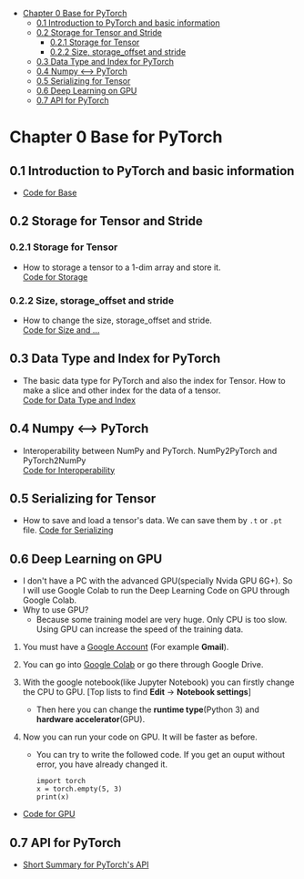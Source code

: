 

<!--
 * @Author       : Jingsheng Lyu
 * @Date         : 2020-07-08 17:52:15
 * @LastEditors  : Jingsheng Lyu
 * @LastEditTime : 2020-07-11 10:05:08
 * @FilePath     : /Deep_Learning/Chapter0/PyTorch/Chapter0/README.md
 * @Github       : https://github.com/jingshenglyu
 * @Web          : https://jingshenglyu.github.io/
 * @E-Mail       : jingshenglyu@gmail.com
--> 
<!-- TOC -->

- [Chapter 0 Base for PyTorch](#chapter-0-base-for-pytorch)
    - [0.1 Introduction to PyTorch and basic information](#01-introduction-to-pytorch-and-basic-information)
    - [0.2 Storage for Tensor and Stride](#02-storage-for-tensor-and-stride)
        - [0.2.1 Storage for Tensor](#021-storage-for-tensor)
        - [0.2.2 Size, storage_offset and stride](#022-size-storage_offset-and-stride)
    - [0.3 Data Type and Index for PyTorch](#03-data-type-and-index-for-pytorch)
    - [0.4 Numpy <--> PyTorch](#04-numpy----pytorch)
    - [0.5 Serializing for Tensor](#05-serializing-for-tensor)
    - [0.6 Deep Learning on GPU](#06-deep-learning-on-gpu)
    - [0.7 API for PyTorch](#07-api-for-pytorch)

<!-- /TOC -->

# Chapter 0 Base for PyTorch

## 0.1 Introduction to PyTorch and basic information 
* [Code for Base](https://github.com/jingshenglyu/Deep_Learning/blob/master/Chapter0/PyTorch/Chapter0/CH0_1_base.py)
## 0.2 Storage for Tensor and Stride
### 0.2.1 Storage for Tensor
* How to storage a tensor to a 1-dim array and store it.   
[Code for Storage](https://github.com/jingshenglyu/Deep_Learning/blob/master/Chapter0/PyTorch/Chapter0/CH0_2_Storage.py)
### 0.2.2 Size, storage_offset and stride
* How to change the size, storage_offset and stride.   
[Code for Size and ...](https://github.com/jingshenglyu/Deep_Learning/blob/master/Chapter0/PyTorch/Chapter0/CH0_2_Storage.py)
## 0.3 Data Type and Index for PyTorch 
* The basic data type for PyTorch and also the index for Tensor. How to make a slice and other index for the data of a tensor.  
[Code for Data Type and Index](https://github.com/jingshenglyu/Deep_Learning/blob/master/Chapter0/PyTorch/Chapter0/CH0_3_DataType.py)

## 0.4 Numpy <--> PyTorch
* Interoperability between NumPy and PyTorch. NumPy2PyTorch and PyTorch2NumPy  
[Code for Interoperability](https://github.com/jingshenglyu/Deep_Learning/blob/master/Chapter0/PyTorch/Chapter0/CH0_4_PyTorch2NumPy.py)

## 0.5 Serializing for Tensor
* How to save and load a tensor's data. We can save them by `.t` or `.pt` file. 
[Code for Serializing](https://github.com/jingshenglyu/Deep_Learning/blob/master/Chapter0/PyTorch/Chapter0/CH0_5_Serializing.py)

## 0.6 Deep Learning on GPU
* I don't have a PC with the advanced GPU(specially Nvida GPU 6G+). So I will use Google Colab to run the Deep Learning Code on GPU through Google Colab.
* Why to use GPU?
    * Because some training model are very huge. Only CPU is too slow. Using GPU can increase the speed of the training data.

1. You must have a [Google Account](https://accounts.google.com/signup/v2/webcreateaccount?hl=en&flowName=GlifWebSignIn&flowEntry=SignUp) (For example **Gmail**). 
2. You can go into [Google Colab](https://colab.research.google.com/notebooks/intro.ipynb) or go there through Google Drive.  

3. With the google notebook(like Jupyter Notebook) you can firstly change the CPU to GPU. 
[Top lists to find **Edit** -> **Notebook settings**]
    * Then here you can change the **runtime type**(Python 3) and **hardware accelerator**(GPU).

4. Now you can run your code on GPU. It will be faster as before. 
    * You can try to write the followed code. If you get an ouput without error, you have already changed it.
        ```
        import torch
        x = torch.empty(5, 3)
        print(x)
        ```
* [Code for GPU](https://github.com/jingshenglyu/Deep_Learning/blob/master/Chapter0/PyTorch/Chapter0/CH0_6_DPLonGPU.ipynb)

## 0.7 API for PyTorch
* [Short Summary for PyTorch's API](https://github.com/jingshenglyu/Deep_Learning/blob/master/Chapter0/PyTorch/Chapter0/CH0_7_API_Summary.md)